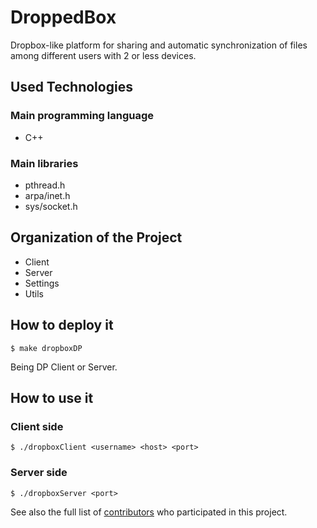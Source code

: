 # DroppedBox

Dropbox-like platform for sharing and automatic synchronization of files among different users with 2 or less devices.

## Used Technologies

### Main programming language
* C++

### Main libraries
* pthread.h
* arpa/inet.h
* sys/socket.h

## Organization of the Project

* Client
* Server
* Settings
* Utils

## How to deploy it

```terminal
$ make dropboxDP
```

Being DP Client or Server.

## How to use it

### Client side

```terminal
$ ./dropboxClient <username> <host> <port>
```

### Server side

```terminal
$ ./dropboxServer <port>
```

See also the full list of [contributors](https://github.com/levindoneto/droppedBox/graphs/contributors) who participated in this project.
